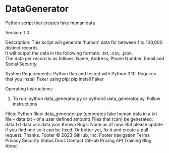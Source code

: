 # DataGenerator
Python script that creates fake human data

Version: 1.0

Description: This script will generate 'human' data for between 1 to 100,000 distinct records.  
It will output the data in the following formats: .txt, .csv, .json.  
The data per record is as follows: Name, Address, Phone Number, Email and Social Security. 


System Requirements: Python
Ran and tested with Python 3.10.
Requires that you install Faker using pip:  pip install Faker

Operating Instructions:
1) To run: python data_generator.py or python3 data_generator.py.  Follow instructions
    

Files:
    Python files:
        data_generator.py (generates fake human data in a txt file - data.txt - of a user defined amount)
    Files that (can) be generated:
      data.txt
      data.csv
      data.json
Known Bugs:
    None as of now.  But please update if you find one so it can be fixed.  Or better yet, fix it and create a pull request.  Thanks. 
Footer
© 2023 GitHub, Inc.
Footer navigation
Terms
Privacy
Security
Status
Docs
Contact GitHub
Pricing
API
Training
Blog
About
